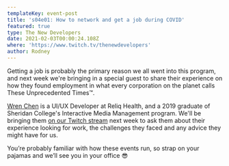 ```yaml
---
templateKey: event-post
title: 's04e01: How to network and get a job during COVID'
featured: true
type: The New Developers
date: 2021-02-03T00:00:24.108Z
where: 'https://www.twitch.tv/thenewdevelopers'
author: Rodney
---
```

Getting a job is probably the primary reason we all went into this program, and next week we're bringing in a special guest to share their experience on how they found employment in what every corporation on the planet calls These Unprecedented Times™️.



[Wren Chen](https://twitter.com/wrenzchen) is a UI/UX Developer at Reliq Health, and a 2019 graduate of Sheridan College's Interactive Media Management program. We'll be bringing them [on our Twitch stream](https://www.twitch.tv/thenewdevelopers) next week to ask them about their experience looking for work, the challenges they faced and any advice they might have for us. 

You’re probably familiar with how these events run, so strap on your pajamas and we’ll see you in your office :sunglasses:
